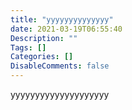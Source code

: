 ```yaml
---
title: "yyyyyyyyyyyyyy"
date: 2021-03-19T06:55:40
Description: ""
Tags: []
Categories: []
DisableComments: false
---
```

yyyyyyyyyyyyyyyyyyyy

